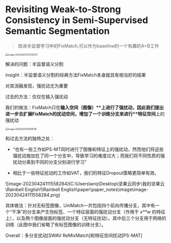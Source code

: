 # Revisiting Weak-to-Strong Consistency in Semi-Supervised Semantic Segmentation

> 改进半监督学习中的FixMatch,可以作为baseline的一个有趣的A+B工作

<img src="C:\Users\wrq\Desktop\坚果云同步\我的坚果云\Rainbell English1\Rainbell English\paper\paper_notes\image\image-20230423172512037.png" alt="image-20230423172512037" style="zoom:50%;" />

解决的问题：半监督语义分割

insight：半监督语义分割的经典方法FixMatch本身就具有相当好的结果

对其消融发现，强扰动尤为重要

过去的方法：仅仅在输入强扰动

我们的做法：FixMatch只在**输入空间（图像）\**上进行了强扰动，因此我们提出进一步去扩展FixMatch的扰动空间，增加了一个训练分支来进行\**特征空间**上的强扰动

<img src="C:\Users\wrq\Desktop\坚果云同步\我的坚果云\Rainbell English1\Rainbell English\paper\paper_notes\image\image-20230424111006116.png" alt="image-20230424111006116" style="zoom:50%;" />

和过去方法的独特之处：

- “也有一些工作如PS-MT同时进行了图像和特征上的强扰动，然而他们将这些强扰动施加在了同一个分支中，导致学习的难度过大；而我们将不同性质的强扰动分离到不同的分支分别进行学习“     

- 相比于一些特征扰动的工作如VAT，我们的特征Dropout策略更简单有效。

![image-20230424111558284](C:\Users\wrq\Desktop\坚果云同步\我的坚果云\Rainbell English1\Rainbell English\paper\paper_notes\image\image-20230424111558284.png)

具体做法：针对无标签图像，UniMatch一共包括四个前向传播分支，其中有一个“干净”的分支来产生伪标签、一个特征层面的强扰动分支（作用于 *x**w* 的特征上），以及两个图像层面的强扰动分支（无特征扰动）。其中后三个分支用于网络的训练（此图中我们省略了有标签图像的训练分支）。



Overall：多分支扰动[SWAV ReMixMatch]和特征空间扰动[PS-MAT]



